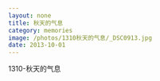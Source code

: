 ```yaml
---
layout: none
title: 秋天的气息
category: memories
image: /photos/1310秋天的气息/_DSC0913.jpg
date: 2013-10-01
---
```

1310-秋天的气息